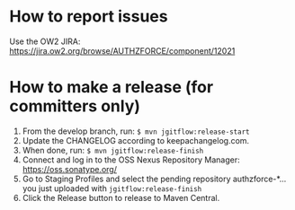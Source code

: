 # How to report issues
Use the OW2 JIRA: https://jira.ow2.org/browse/AUTHZFORCE/component/12021

# How to make a release (for committers only)
 
1. From the develop branch, run: `$ mvn jgitflow:release-start`
1. Update the CHANGELOG according to keepachangelog.com.
1. When done, run: `$ mvn jgitflow:release-finish`
1. Connect and log in to the OSS Nexus Repository Manager: https://oss.sonatype.org/
1. Go to Staging Profiles and select the pending repository authzforce-*... you just uploaded with `jgitflow:release-finish`
1. Click the Release button to release to Maven Central.